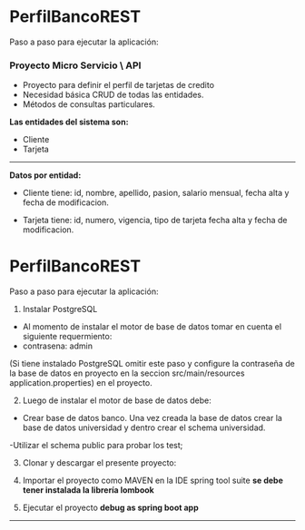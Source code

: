 # PerfilBancoREST
Paso a paso para ejecutar la aplicación:

### Proyecto Micro Servicio \ API
- Proyecto para definir el perfil de tarjetas de credito
- Necesidad básica CRUD de todas las entidades.
- Métodos de consultas particulares.

**Las entidades del sistema son:**

+ Cliente
+ Tarjeta


------------

**Datos por entidad:**

- Cliente tiene: id, nombre, apellido, pasion, salario mensual, fecha alta y fecha de modificacion.
 
- Tarjeta tiene: id, numero, vigencia, tipo de tarjeta fecha alta y fecha de modificacion.

# PerfilBancoREST
Paso a paso para ejecutar la aplicación:

1. Instalar PostgreSQL
- Al momento  de instalar el motor de base de datos tomar en cuenta el siguiente requermiento:
- contrasena: admin

(Si tiene instalado PostgreSQL omitir este paso y configure la contraseña de la base de datos en proyecto en la seccion src/main/resources application.properties) en el proyecto.

2. Luego de instalar el motor de base de datos debe:

- Crear base de datos banco.
Una vez creada la base de datos crear la base de datos universidad y dentro crear el schema universidad.

-Utilizar el schema public para probar los test;

3. Clonar y descargar el presente proyecto:


4. Importar el proyecto como MAVEN en la IDE spring tool suite
**se debe tener instalada la librería lombook**

5. Ejecutar el proyecto **debug as spring boot app**

------------